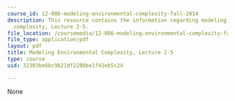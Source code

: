 ```yaml
---
course_id: 12-086-modeling-environmental-complexity-fall-2014
description: This resource contains the information regarding modeling environmental
  complexity, Lecture 2-5.
file_location: /coursemedia/12-086-modeling-environmental-complexity-fall-2014/32303be6bc9b21df2280be1f41eb5c24_MIT12_086F14_twolevels.pdf
file_type: application/pdf
layout: pdf
title: Modeling Environmental Complexity, Lecture 2-5
type: course
uid: 32303be6bc9b21df2280be1f41eb5c24

---
```

None